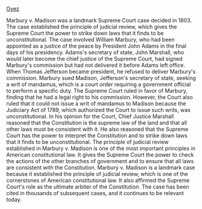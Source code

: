 [Oyez](https://www.oyez.org/cases/1789-1850/5us137)

Marbury v. Madison was a landmark Supreme Court case decided in 1803. The case established the principle of judicial review, which gives the Supreme Court the power to strike down laws that it finds to be unconstitutional.
The case involved William Marbury, who had been appointed as a justice of the peace by President John Adams in the final days of his presidency. Adams's secretary of state, John Marshall, who would later become the chief justice of the Supreme Court, had signed Marbury's commission but had not delivered it before Adams left office.
When Thomas Jefferson became president, he refused to deliver Marbury's commission. Marbury sued Madison, Jefferson's secretary of state, seeking a writ of mandamus, which is a court order requiring a government official to perform a specific duty.
The Supreme Court ruled in favor of Marbury, finding that he had a legal right to his commission. However, the Court also ruled that it could not issue a writ of mandamus to Madison because the Judiciary Act of 1789, which authorized the Court to issue such writs, was unconstitutional.
In his opinion for the Court, Chief Justice Marshall reasoned that the Constitution is the supreme law of the land and that all other laws must be consistent with it. He also reasoned that the Supreme Court has the power to interpret the Constitution and to strike down laws that it finds to be unconstitutional.
The principle of judicial review established in Marbury v. Madison is one of the most important principles in American constitutional law. It gives the Supreme Court the power to check the actions of the other branches of government and to ensure that all laws are consistent with the Constitution.
Marbury v. Madison is a landmark case because it established the principle of judicial review, which is one of the cornerstones of American constitutional law. It also affirmed the Supreme Court's role as the ultimate arbiter of the Constitution. The case has been cited in thousands of subsequent cases, and it continues to be relevant today.
